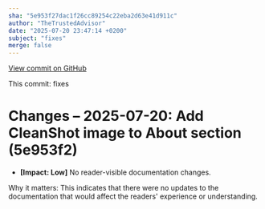 ```yaml
---
sha: "5e953f27dac1f26cc89254c22eba2d63e41d911c"
author: "TheTrustedAdvisor"
date: "2025-07-20 23:47:14 +0200"
subject: "fixes"
merge: false
---
```


[View commit on GitHub](https://github.com/TheTrustedAdvisor/FabricAdoptionFramework/commit/5e953f27dac1f26cc89254c22eba2d63e41d911c)

This commit: fixes

# Changes – 2025-07-20: Add CleanShot image to About section (5e953f2)

- **[Impact: Low]** No reader-visible documentation changes.

Why it matters: This indicates that there were no updates to the documentation that would affect the readers' experience or understanding.
